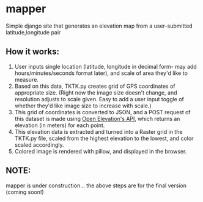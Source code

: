 # mapper
Simple django site that generates an elevation map from a user-submitted latitude,longitude pair

## How it works:
1. User inputs single location (latitude, longitude in decimal form- may add hours/minutes/seconds format later), and scale of area they'd like to measure. 
2. Based on this data, TKTK.py creates grid of GPS coordinates of appropriate size. (Right now the image size doesn't change, and resolution adjusts to scale given. Easy to add a user input toggle of whether they'd like image size to increase with scale.)
3. This grid of coordinates is converted to JSON, and a POST request of this dataset is made using [Open Elevation's API](https://github.com/Jorl17/open-elevation/blob/master/docs/api.md), which returns an elevation (in meters) for each point.
4. This elevation data is extracted and turned into a Raster grid in the TKTK.py file, scaled from the highest elevation to the lowest, and color scaled accordingly.
5. Colored image is rendered with pillow, and displayed in the browser. 

## NOTE:
mapper is under construction... the above steps are for the final version (coming soon!)
